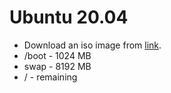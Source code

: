 # Ubuntu 20.04

- Download an iso image from [link](https://releases.ubuntu.com/20.04/ubuntu-20.04.4-desktop-amd64.iso).
- /boot - 1024 MB
- swap  - 8192 MB
- /     - remaining
